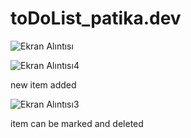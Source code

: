 # toDoList_patika.dev

![Ekran Alıntısı](https://user-images.githubusercontent.com/95485348/178148064-ec8f0aab-16f9-4266-8b09-6f0d57bf00a4.PNG)


![Ekran Alıntısı4](https://user-images.githubusercontent.com/95485348/178148244-5cf0b3a7-0622-4bd4-9845-6881eaaab16e.png)

new item added


![Ekran Alıntısı3](https://user-images.githubusercontent.com/95485348/178148335-401e8d14-92a2-467d-8fcb-f4cf57646d39.PNG)

item can be marked and deleted
